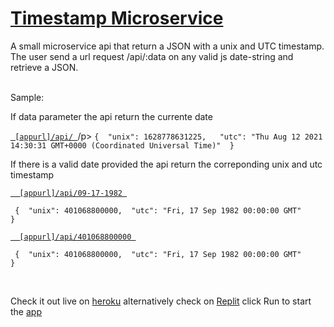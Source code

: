 

# [Timestamp Microservice](https://microservice-api-project.herokuapp.com/)

A small microservice api that return a JSON with a unix and UTC timestamp.
The user send a url request <appurl>/api/:data on any valid js date-string and retrieve a JSON.
<br/>
    <br/>
  <p>Sample:</p>

  <p>If data parameter the api return the currente date</p>
  <p><a href="https://microservice-api-project.herokuapp.com/api/"><code> [appurl]/api/ </code></a>/p>
    <code>{  "unix": 1628778631225,   "utc": "Thu Aug 12 2021 14:30:31 GMT+0000 (Coordinated Universal Time)"  } </code>  
    <p></p>
    <p></p>   
    <p></p>
    <p>If there is a valid date provided the api return the correponding unix and utc timestamp</p>
    <p><a href="https://microservice-api-project.herokuapp.com/api/09-17-1982"><code>  [appurl]/api/09-17-1982 </code></a></p>
    <code> {  "unix": 401068800000,  "utc": "Fri, 17 Sep 1982 00:00:00 GMT"      }</code>
    <p></p>
    <p></p>
    <p><a href="https://microservice-api-project.herokuapp.com\api\401068800000"><code>  [appurl]/api/401068800000 </code></a></p>
    <code> {  "unix": 401068800000,  "utc": "Fri, 17 Sep 1982 00:00:00 GMT"      }</code>
    <p></p>
        <p></p>
        <br/>
        <p></p>
    <p>Check it out live on <a href="https://microservice-api-project.herokuapp.com" target="_blank">heroku<a> alternatively check on <a href='https://replit.com/@Horvatbarbosa/Timestampmicroservice' target="_blank" >Replit<a/> click  Run to start the <a href='https://Timestampmicroservice.horvatbarbosa.repl.co' target="_blank" >app<a/> </p>
